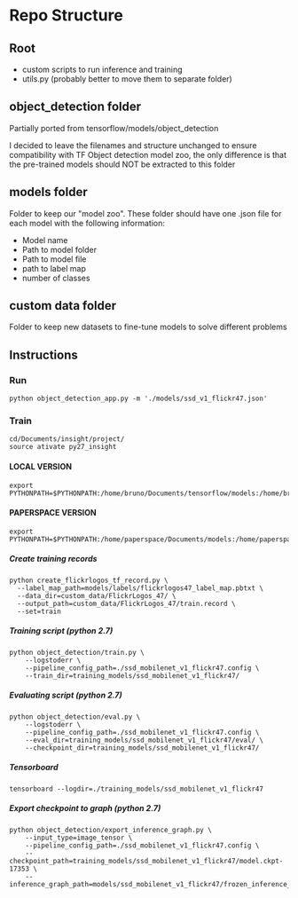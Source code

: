 # Repo Structure

## Root
 - custom scripts to run inference and training
 - utils.py (probably better to move them to separate folder)

## object_detection folder

Partially ported from tensorflow/models/object_detection

I decided to leave the filenames and structure unchanged to ensure compatibility with TF Object detection model zoo, the only difference is that the pre-trained models should NOT be extracted to this folder

## models folder

Folder to keep our "model zoo". These folder should have one .json file for each model with the following information:
* Model name
* Path to model folder
* Path to model file
* path to label map
* number of classes


## custom data folder

Folder to keep new datasets to fine-tune models to solve different problems

## Instructions

### Run
```
python object_detection_app.py -m './models/ssd_v1_flickr47.json'
```

### Train
```
cd/Documents/insight/project/
source ativate py27_insight
```
#### LOCAL VERSION
```
export PYTHONPATH=$PYTHONPATH:/home/bruno/Documents/tensorflow/models:/home/bruno/Documents/tensorflow/models/slim
```

#### PAPERSPACE VERSION
```
export PYTHONPATH=$PYTHONPATH:/home/paperspace/Documents/models:/home/paperspace/Documents/models/slim
```
##### Create training records
```
python create_flickrlogos_tf_record.py \
  --label_map_path=models/labels/flickrlogos47_label_map.pbtxt \
  --data_dir=custom_data/FlickrLogos_47/ \
  --output_path=custom_data/FlickrLogos_47/train.record \
  --set=train
```

##### Training script (python 2.7)
```
python object_detection/train.py \
    --logstoderr \
    --pipeline_config_path=./ssd_mobilenet_v1_flickr47.config \
    --train_dir=training_models/ssd_mobilenet_v1_flickr47/
```
##### Evaluating script (python 2.7)
```
python object_detection/eval.py \
    --logstoderr \
    --pipeline_config_path=./ssd_mobilenet_v1_flickr47.config \
    --eval_dir=training_models/ssd_mobilenet_v1_flickr47/eval/ \
    --checkpoint_dir=training_models/ssd_mobilenet_v1_flickr47/
```
##### Tensorboard
```
tensorboard --logdir=./training_models/ssd_mobilenet_v1_flickr47
```
##### Export checkpoint to graph (python 2.7)
```
python object_detection/export_inference_graph.py \
    --input_type=image_tensor \
    --pipeline_config_path=./ssd_mobilenet_v1_flickr47.config \
    --checkpoint_path=training_models/ssd_mobilenet_v1_flickr47/model.ckpt-17353 \
    --inference_graph_path=models/ssd_mobilenet_v1_flickr47/frozen_inference_graph.pb
```
